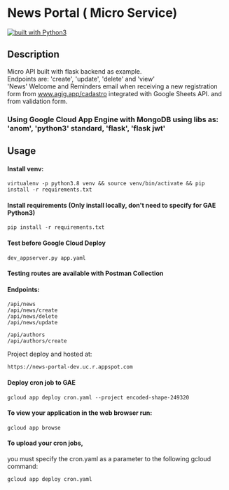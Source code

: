 # News Portal ( Micro Service)
[![built with Python3](https://img.shields.io/badge/built%20with-Python3-red.svg)](https://www.python.org/)

## Description
Micro API built with flask backend as example. <br>
Endpoints are: 'create', 'update', 'delete' and 'view' <br>
'News'
Welcome and Reminders email when receiving a new registration form from www.agig.app/cadastro integrated with Google Sheets API.
and from validation form.

### Using Google Cloud App Engine with MongoDB using libs as: <br> 'anom', 'python3' standard, 'flask', 'flask jwt'

## **Usage**
#### Install venv:
```
virtualenv -p python3.8 venv && source venv/bin/activate && pip install -r requirements.txt 
```

#### Install requirements (Only install locally, don't need to specify for GAE Python3)
``` 
pip install -r requirements.txt
```

#### Test before Google Cloud Deploy
```
dev_appserver.py app.yaml
```

#### Testing routes are available with Postman Collection

#### Endpoints:
```
/api/news
/api/news/create
/api/news/delete
/api/news/update

/api/authors
/api/authors/create
```

Project deploy and hosted at:
```
https://news-portal-dev.uc.r.appspot.com
```

#### Deploy cron job to GAE
```
gcloud app deploy cron.yaml --project encoded-shape-249320
```

#### To view your application in the web browser run:
```
gcloud app browse
```

#### To upload your cron jobs, 
you must specify the cron.yaml as a parameter to the following gcloud command:
```
gcloud app deploy cron.yaml
```

